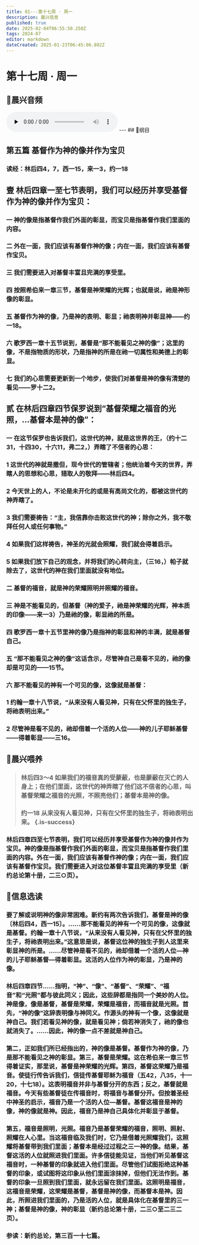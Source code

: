 ```yaml
---
title: 01---第十七周 · 周一
description: 晨兴信息
published: true
date: 2025-02-04T06:55:50.250Z
tags: 2024-07
editor: markdown
dateCreated: 2025-01-23T06:45:06.802Z
---
```


# 第十七周 · 周一
## 🎵晨兴音频
<audio id="audio" controls="" preload="none">
      <source id="mp3" src="/2024-07/week17/week17day1.mp3">
</audio>
---
## 📖纲目

## 第五篇    基督作为神的像并作为宝贝

### 读经：林后四4，7，西一15，来一3，约一18

## 壹	林后四章一至七节表明，我们可以经历并享受基督作为神的像并作为宝贝：

### 一	神的像是指基督作我们外面的彰显，而宝贝是指基督作我们里面的内容。

### 二	外在一面，我们应该有基督作神的像；内在一面，我们应该有基督作宝贝。

### 三	我们需要进入对基督丰富且完满的享受里。

### 四	按照希伯来一章三节，基督是神荣耀的光辉；也就是说，祂是神形像的彰显。

### 五	基督作为神的像，乃是神的表明、彰显；祂表明神并彰显神——约一18。

### 六	歌罗西一章十五节说到，基督是“那不能看见之神的像”；这里的像，不是指物质的形状，乃是指神的所是在祂一切属性和美德上的彰显。

### 七	我们的心思需要更新到一个地步，使我们对基督是神的像有清楚的看见——罗十二2。

## 贰	在林后四章四节保罗说到“基督荣耀之福音的光照，…基督本是神的像”：

### 一	在这节保罗也告诉我们，这世代的神，就是这世界的王，（约十二31，十四30，十六11，弗二2，）弄瞎了不信者的心思：

### 1	这世代的神就是撒但，现今世代的管辖者；他统治着今天的世界，弄瞎人的思想和心思，猎取人的敬拜——林后四4。

### 2	今天世上的人，不论是未开化的或是有高尚文化的，都被这世代的神弄瞎了。

### 3	我们需要祷告：“主，我信靠你击败这世代的神；除你之外，我不敬拜任何人或任何事物。”

### 4	如果我们这样祷告，神圣的光就会照耀，我们就会得着启示。

### 5	如果我们放下自己的观念，并将我们的心转向主，（三16，）帕子就除去了，这世代的神在我们里面就没有地位。

### 二	基督的福音，就是神的荣耀照明并照耀的福音。

### 三	神是不能看见的，但基督（神的爱子，祂是神荣耀的光辉，神本质的印像——来一3）乃是祂的像，彰显祂的所是。

### 四	歌罗西一章十五节里神的像乃是指神的彰显和神的丰满，就是基督自己。

### 五	“那不能看见之神的像”这话含示，尽管神自己是看不见的，祂的像却是可见的——15节。

### 六	那不能看见的神有一个可见的像，这像就是基督：

### 1	约翰一章十八节说，“从来没有人看见神，只有在父怀里的独生子，将祂表明出来。”

### 2	尽管神是看不见的，祂却借着一个活的人位——神的儿子耶稣基督——得着彰显——三16。

## 📖晨兴喂养

>### **林后四3～4**    **如果我们的福音真的受蒙蔽，也是蒙蔽在灭亡的人身上；在他们里面，这世代的神弄瞎了他们这不信者的心思，叫基督荣耀之福音的光照，不照亮他们；基督本是神的像。**
>
>### **约一18**    **从来没有人看见神，只有在父怀里的独生子，将祂表明出来。** {.is-success}

### 林后四章四至七节表明，我们可以经历并享受基督作为神的像并作为宝贝。神的像是指基督作我们外面的彰显，而宝贝是指基督作我们里面的内容。外在一面，我们应该有基督作神的像；内在一面，我们应该有基督作宝贝。我们需要进入对这位基督丰富且完满的享受里（新约总论第十册，二三○页）。

## 📖信息选读

### 要了解或说明神的像非常困难。新约有两次告诉我们，基督是神的像〔林后四4，西一15〕。……那不能看见的神有一个可见的像，这像就是基督。约翰一章十八节说，“从来没有人看见神，只有在父怀里的独生子，将祂表明出来。”这意思是说，基督这位神的独生子到人这里来彰显神的所是。……尽管神是看不见的，祂却借着一个活的人位—神的儿子耶稣基督—得着彰显。这活的人位作为神的彰显，乃是神的像。

### 林后四章四节……指明，“神”、“像”、“基督”、“荣耀”、“福音”和“光照”都与彼此同义；因此，这些辞都是指同一个美妙的人位。神是像，像是基督，基督是荣耀，荣耀是福音，而福音就是光照。首先，“神的像”这辞表明像与神同义。作源头的神有一个像，这像就是神自己。我们若看见神的像，就是看见神；倘若神消失了，祂的像也就消失了。……因此，神的像一点不差就是神自己。

### 第二，正如我们所已经指出的，神的像是基督。基督作为神的像，乃是那不能看见之神的彰显。第三，基督是荣耀。这在希伯来一章三节得着证实，那里说，基督是神荣耀的光辉。第四，基督这荣耀乃是福音。使徒行传告诉我们，信徒传基督耶稣为福音（五42，八35，十一20，十七18）。这表明福音并非与基督分开的东西；反之，基督就是福音。今天有些基督徒在传福音时，将福音与基督分开。但按着圣经中神圣的启示，福音乃是一个活的人位—基督。基督这福音是神的像，神的像就是神。因此，福音乃是神自己具体化并彰显于基督。

### 第五，福音是照明，光照。福音乃是基督荣耀的福音，照明、照射、照耀在人心里。当这福音临及我们时，它乃是借着光照耀我们，这照耀将基督带到我们里面；基督本是经过过程之三一神的像。结果，基督这活的人位就照进我们里面。许多信徒能见证，当他们听见基督这福音时，一种基督的印象就进入他们里面。尽管他们试图拒绝这种基督的印象，或试图将这印象从他们里面涂抹掉，但他们无法作到。基督的印象一旦照到我们里面，就永远留在我们里面。这照明是福音，这福音是荣耀，这荣耀是基督，基督是神的像，而基督本是神。因此，所照进我们里面的，乃是活的人位，就是具体化在基督里的三一神；基督是神的像，神的彰显（新约总论第十册，二三○至二三二页）。

### 参读：新约总论，第三百一十七篇。
<!-- Google tag (gtag.js) -->
<script async src="https://www.googletagmanager.com/gtag/js?id=G-1P8709Z16T"></script>
<script>
  window.dataLayer = window.dataLayer || [];
  function gtag(){dataLayer.push(arguments);}
  gtag('js', new Date());

  gtag('config', 'G-1P8709Z16T');
</script>
